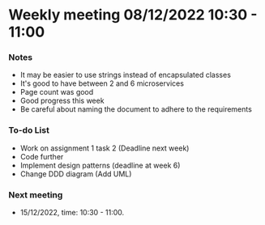 # Weekly meeting 08/12/2022 10:30 - 11:00


### Notes

- It may be easier to use strings instead of encapsulated classes
- It's good to have between 2 and 6 microservices
- Page count was good
- Good progress this week
- Be careful about naming the document to adhere to the requirements


### To-do List
- Work on assignment 1 task 2 (Deadline next week)
- Code further
- Implement design patterns (deadline at week 6)
- Change DDD diagram (Add UML)

### Next meeting
* 15/12/2022, time: 10:30 - 11:00.





